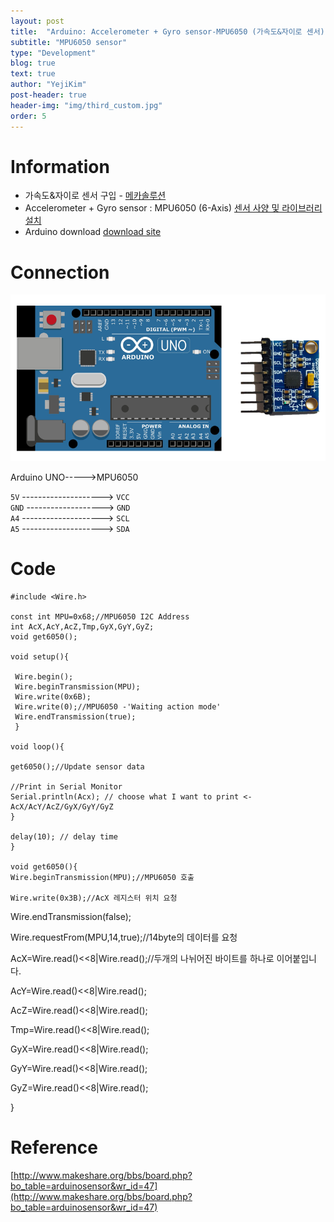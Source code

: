 ```yaml
---
layout: post
title:  "Arduino: Accelerometer + Gyro sensor-MPU6050 (가속도&자이로 센서)"
subtitle: "MPU6050 sensor"
type: "Development"
blog: true
text: true
author: "YejiKim"
post-header: true
header-img: "img/third_custom.jpg"
order: 5
---
```




# Information

- 가속도&자이로 센서 구입 - [메카솔루션](http://mechasolution.com/shop/main/index.php) 
- Accelerometer + Gyro sensor : MPU6050 (6-Axis) [센서 사양 및 라이브러리 설치](http://mechasolution.com/shop/goods/goods_view.php?goodsno=6&category=)
- Arduino download [download site](https://www.arduino.cc/en/Main/Software) 

# Connection 
![AccGyrosensor](./img/AccGyrosensor.png) </p>

Arduino UNO----->MPU6050 

`5V` --------------------> `VCC`     
`GND` -------------------> `GND`   
`A4` --------------------> `SCL`   
`A5` --------------------> `SDA` 

# Code 
    #include <Wire.h> 

    const int MPU=0x68;//MPU6050 I2C Address  
    int AcX,AcY,AcZ,Tmp,GyX,GyY,GyZ; 
    void get6050();    
    
    void setup(){ 
      
     Wire.begin();
     Wire.beginTransmission(MPU); 
     Wire.write(0x6B); 
     Wire.write(0);//MPU6050 -'Waiting action mode' 
     Wire.endTransmission(true); 
     } 
        
    void loop(){ 
    
    get6050();//Update sensor data 
      
    //Print in Serial Monitor
    Serial.println(Acx); // choose what I want to print <- AcX/AcY/AcZ/GyX/GyY/GyZ  
    } 
      
    delay(10); // delay time 
    } 
      
    void get6050(){ 
    Wire.beginTransmission(MPU);//MPU6050 호출  
      
    Wire.write(0x3B);//AcX 레지스터 위치 요청
      
   Wire.endTransmission(false);
      
   Wire.requestFrom(MPU,14,true);//14byte의 데이터를 요청
      
   AcX=Wire.read()<<8|Wire.read();//두개의 나뉘어진 바이트를 하나로 이어붙입니다.
      
   AcY=Wire.read()<<8|Wire.read();
      
   AcZ=Wire.read()<<8|Wire.read();
      
   Tmp=Wire.read()<<8|Wire.read();
      
   GyX=Wire.read()<<8|Wire.read();
      
   GyY=Wire.read()<<8|Wire.read();
      
   GyZ=Wire.read()<<8|Wire.read();
      
   }
       
# Reference
[http://www.makeshare.org/bbs/board.php?bo_table=arduinosensor&wr_id=47](http://www.makeshare.org/bbs/board.php?bo_table=arduinosensor&wr_id=47)

